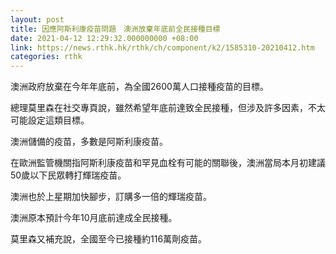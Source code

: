 ```yaml
---
layout: post
title: 因應阿斯利康疫苗問題　澳洲放棄年底前全民接種目標
date: 2021-04-12 12:29:32.000000000 +08:00
link: https://news.rthk.hk/rthk/ch/component/k2/1585310-20210412.htm
categories: rthk
---
```


澳洲政府放棄在今年年底前，為全國2600萬人口接種疫苗的目標。

總理莫里森在社交專頁說，雖然希望年底前達致全民接種，但涉及許多因素，不太可能設定這類目標。

澳洲儲備的疫苗，多數是阿斯利康疫苗。

在歐洲監管機關指阿斯利康疫苗和罕見血栓有可能的關聯後，澳洲當局本月初建議50歲以下民眾轉打輝瑞疫苗。

澳洲也於上星期加快腳步，訂購多一倍的輝瑞疫苗。

澳洲原本預計今年10月底前達成全民接種。

莫里森又補充說，全國至今已接種約116萬劑疫苗。
